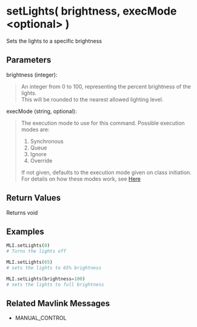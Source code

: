 # setLights( brightness, execMode \<optional> )

Sets the lights to a specific brightness

## Parameters

brightness (integer):  
> An integer from 0 to 100, representing the percent brightness of the lights.  
> This will be rounded to the nearest allowed lighting level.

execMode (string, optional):
> The execution mode to use for this command. Possible execution modes are:
>
> 1. Synchronous
> 1. Queue
> 1. Ignore
> 1. Override
>
> If not given, defaults to the execution mode given on class initiation.  
> For details on how these modes work, see [Here](../executionModes.md)

## Return Values

Returns void

## Examples

```py
MLI.setLights(0)
# Turns the lights off

MLI.setLights(65)
# sets the lights to 65% brightness

MLI.setLights(brightness=100)
# sets the lights to full brightness
```

## Related Mavlink Messages

- MANUAL_CONTROL
